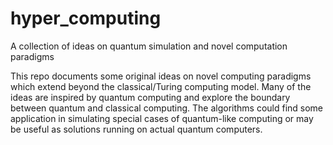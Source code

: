 # hyper_computing
A collection of ideas on quantum simulation and novel computation paradigms

This repo documents some original ideas on novel computing paradigms which extend beyond the classical/Turing computing model.
Many of the ideas are inspired by quantum computing and explore the boundary between quantum and classical computing.
The algorithms could find some application in simulating special cases of quantum-like computing or may be useful as solutions
running on actual quantum computers.
